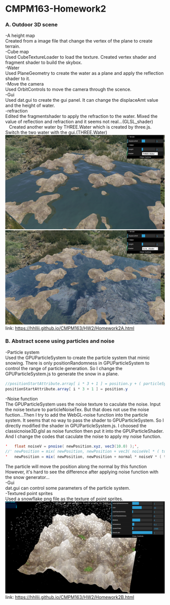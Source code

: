 # CMPM163-Homework2

### A. Outdoor 3D scene
-A height map<br>
    Created from a image file that change the vertex of the plane to create terrain.<br>
-Cube map<br>
    Used CubeTextureLoader to load the texture. Created vertex shader and fragment shader to build the skybox.<br>
-Water<br>
    Used PlaneGeometry to create the water as a plane and apply the reflection shader to it.<br>
-Move the camera<br>
    Used OrbitControls to move the camera through the scence.<br>
-Gui<br>
    Used dat.gui to create the gui panel. It can change the displaceAmt value and the height of water.<br>
-refraction<br>
    Edited the fragmentshader to apply the refraction to the water. Mixed the value of reflection and refraction and it seems not real...(GLSL_shader)<br>
    Created another water by THREE.Water which is created by three.js. Switch the two water with the gui.(THREE.Water)<br>
![THREE.Water](https://github.com/hhllii/CMPM163/blob/master/HW2/screenshot/Apic1.png)<br>
![GLSL_shader](https://github.com/hhllii/CMPM163/blob/master/HW2/screenshot/Apic2.png)<br>
link: https://hhllii.github.io/CMPM163/HW2/Homework2A.html <br>

### B. Abstract scene using particles and noise
-Particle system <br>
    Used the GPUParticleSystem to create the particle system that mimic snowing. There is only positionRandomness in GPUParticleSystem to control the range of particle generation. So I change the GPUParticleSystem.js to generate the snow in a plane. <br>
```java script
//positionStartAttribute.array[ i * 3 + 1 ] = position.y + ( particleSystem.random() * positionRandomness );
positionStartAttribute.array[ i * 3 + 1 ] = position.y 
```
-Noise function<br>
    The GPUParticleSystem uses the noise texture to caculate the noise. Input the noise texture to particleNoiseTex. But that does not use the noise fuction...Then I try to add the WebGL-noise function into the particle system. It seems that no way to pass the shader to GPUParticleSystem. So I directly modified the shader in GPUParticleSystem.js. I choosed the classicnoise3D.glsl as noise function then put it into the GPUParticleShader. And I change the codes that caculate the noise to apply my noise function.<br>
```java script
'	float noiseV = pnoise( newPosition.xyz, vec3(10.0) );',
//'	newPosition = mix( newPosition, newPosition + vec3( noiseVel * ( turbulence * 5.0 ) ), ( timeElapsed / lifeTime ) );',
'	newPosition = mix( newPosition, newPosition + normal * noiseV * ( turbulence * 5.0 ) , ( timeElapsed / lifeTime ) );',
```
The particle will move the position along the normal by this function<br>
However, it's hard to see the difference after applying noise function with the snow generator...<br>
-Gui<br>
    dat.gui can control some parameters of the particle system.<br>
-Textured point sprites<br>
    Used a snowflake png file as the texture of point sprites.<br>
![particle system](https://github.com/hhllii/CMPM163/blob/master/HW2/screenshot/Bpic1.png)<br>
link: https://hhllii.github.io/CMPM163/HW2/Homework2B.html <br>
